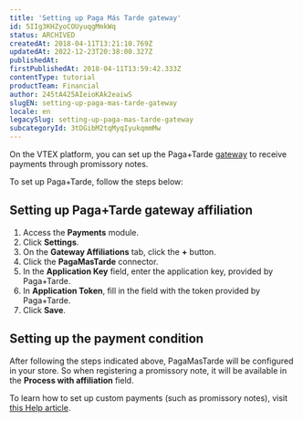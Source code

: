 ```yaml
---
title: 'Setting up Paga Más Tarde gateway'
id: 5IIg3KHZyoCOUyuqgMmkWq
status: ARCHIVED
createdAt: 2018-04-11T13:21:10.769Z
updatedAt: 2022-12-23T20:38:00.327Z
publishedAt: 
firstPublishedAt: 2018-04-11T13:59:42.333Z
contentType: tutorial
productTeam: Financial
author: 245tA425AIeioKAk2eaiwS
slugEN: setting-up-paga-mas-tarde-gateway
locale: en
legacySlug: setting-up-paga-mas-tarde-gateway
subcategoryId: 3tDGibM2tqMyqIyukqmmMw
---
```


On the VTEX platform, you can set up the Paga+Tarde [gateway](/en/tutorial/what-is-a-payment-gateway) to receive payments through promissory notes.

To set up Paga+Tarde, follow the steps below:

## Setting up Paga+Tarde gateway affiliation
1. Access the __Payments__ module.
2. Click __Settings__.
3. On the __Gateway Affiliations__ tab, click the __+__ button.
4. Click the __PagaMasTarde__ connector.
5. In the __Application Key__ field, enter the application key, provided by Paga+Tarde.
7. In __Application Token__, fill in the field with the token provided by Paga+Tarde.
8. Click __Save__.

## Setting up the payment condition
After following the steps indicated above, PagaMasTarde will be configured in your store. So when registering a promissory note, it will be available in the __Process with affiliation__ field. 

To learn how to set up custom payments (such as promissory notes), visit [this Help article](/en/tutorial/how-to-configure-a-customized-payment).
